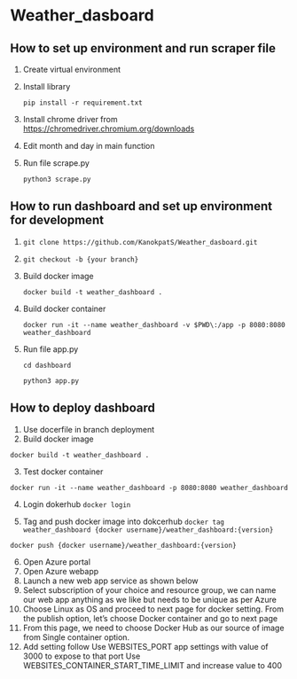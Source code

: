 # Weather_dasboard
 
## How to set up environment and run scraper file
1. Create virtual environment
2. Install library

    `pip install -r requirement.txt`

3. Install chrome driver from https://chromedriver.chromium.org/downloads
4. Edit month and day in main function 
5. Run file scrape.py

   `python3 scrape.py` 

## How to run dashboard and set up environment for development
1. `git clone https://github.com/KanokpatS/Weather_dasboard.git`
2. `git checkout -b {your branch}`
3. Build docker image

   `docker build -t weather_dashboard .`
  
4. Build docker container

   `docker run -it --name weather_dashboard -v $PWD\:/app -p 8080:8080 weather_dashboard`
  
5. Run file app.py
  
    `cd dashboard` 
  
    `python3 app.py`
   
## How to deploy dashboard
1. Use docerfile in branch deployment
2. Build docker image

  `docker build -t weather_dashboard .`
  
3. Test docker container

  `docker run -it --name weather_dashboard -p 8080:8080 weather_dashboard`
  
4. Login dokerhub
  `docker login`

5. Tag and push docker image into dokcerhub
  `docker tag weather_dashboard {docker username}/weather_dashboard:{version}`

  `docker push {docker username}/weather_dashboard:{version}`
  
6. Open Azure portal
7. Open Azure webapp
8. Launch a new web app service as shown below
9. Select subscription of your choice and resource group, we can name our web app anything as we like but needs to be unique as per Azure
10. Choose Linux as OS and proceed to next page for docker setting. From the publish option, let’s choose Docker container and go to next page
11. From this page, we need to choose Docker Hub as our source of image from Single container option.
12. Add setting follow 
   Use WEBSITES_PORT app settings with value of 3000 to expose to that port
   Use WEBSITES_CONTAINER_START_TIME_LIMIT and increase value to 400
